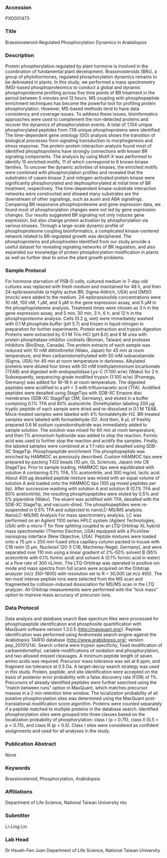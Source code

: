 ### Accession
PXD001473

### Title
Brassinosteroid-Regulated Phosphorylation Dynamics in Arabidopsis

### Description
Protein phosphorylation regulated by plant hormone is involved in the coordination of fundamental plant development. Brassinosteroids (BRs), a group of phytohormones, regulated phosphorylation dynamics remains to be delineated in plants. In this study, we performed a mass spectrometry (MS)-based phosphoproteomics to conduct a global and dynamic phosphoproteome profiling across five time points of BR treatment in the period between 5 minutes and 12 hours. MS coupling with phosphopeptide enrichment techniques has become the powerful tool for profiling protein phosphorylation. However, MS-based methods tend to have data consistency and coverage issues. To address these issues, bioinformatics approaches were used to complement the non-detected proteins and recover the dynamics of phosphorylation events. A total of 1,104 unique phosphorylated peptides from 739 unique phosphoproteins were identified. The time-dependent gene ontology (GO) analysis shows the transition of biological processes from signaling transduction to morphogenesis and stress response. The protein-protein interaction analysis found most of identified phosphoproteins have strongly connections with known BR signaling components. The analysis by using Motif-X was performed to identify 15 enriched motifs, 11 of which correspond to 6 known kinase families. To uncover the dynamic activities of kinases, the enriched motifs were combined with phosphorylation profiles and revealed that the substrates of casein kinase 2 and mitogen-activated protein kinase were significantly phosphorylated and dephosphorylated at initial time of BR treatment, respectively. The time-dependent kinase-substrate interaction networks were constructed and showed many substrates are the downstream of other signalings, such as auxin and ABA signalings. Comparing BR responsive phosphoproteome and gene expression data, we found most of phosphorylation changes were not led by gene expression changes. Our results suggested BR signaling not only induces gene expression, but also change protein activation by phosphorylation via various kinases.  Through a large-scale dynamic profile of phosphoproteome coupling bioinformatics, a complicated kinase-centered network related to BR-regulated growth was deciphered. The phosphoproteins and phosphosites identified from our study provide a useful dataset for revealing signaling networks of BR regulation, and also expanded our knowledge of protein phosphorylation modification in plants as well as further deal to solve the plant growth problems.

### Sample Protocol
For hormone starvation of PSB-D cells, cultured medium in 7-day-old cultures was replaced with fresh medium and maintained for 48 h, and then 24-epibrassinolide (a highly active BR; Sigma-Aldrich, USA) and DMSO (mock) were added to the medium. 24-epibrassinolide concentrations were 10 nM, 100 nM, 1 μM, and 5 μM in the gene expression assay, and 5 μM in the phosphoproteome analysis. Treatment times were chosen as 3 h in the gene expression assay, and 5 min, 30 min, 3 h, 6 h, and 12 h in the phosphoproteome analysis. Cells (0.2 g, wet) were immediately washed with 0.1 M phosphate buffer (pH 5.7) and frozen in liquid nitrogen in preparation for further experiments. Protein extraction and trypsin digestion Proteins were extracted by 0.1 M Tris-HCl (pH 8.0) and 8 M urea with protein phosphatase inhibitor cocktails (Bioman, Taiwan) and protease inhibitors (BioShop, Canada). The protein extracts of each sample was reduced with 10 mM dithiothreitol (Wako, Japan) for 45 min at room temperature, and then carbamidomethylated with 50 mM iodoacetamide (Sigma, USA) for 45 min at room temperature in darkness. Alkylated proteins were diluted four times with 50 mM triethylammonium bicarbonate (TEAB) and digested with endopeptidase Lys-C (1:100 w/w) (Wako) for 2 h. Subsequently, sequencing-grade modified trypsin (1:100 w/w) (Promega, Germany) was added for 16–18 h at room temperature. The digested peptides were acidified to a pH < 3 with trifluoroacetic acid (TFA). Acidified peptides were desalted using StageTips with SDB-XC Empore  disc  membranes  (SDB-XC StageTip)  (3M, Germany), and eluted in a buffer containing 0.1%  TFA and 80% acetonitrile. Dimethylation labeling 200 μg tryptic peptide of each sample were dried and re-dissolved in 0.1 M TEAB. Mock-treated samples were labeled with 4% formaldehyde-H2. BR-treated samples were labeled with formaldehyde-D2. And then, 6 μL of freshly prepared 0.6 M sodium cyanoborohydride was immediately added to sample solution. The solution was mixed for 60 min at room temperature, and then 1% ammonium hydroxide was added to stop the reaction. Formic acid was used to further stop the reaction and acidify the samples. Finally, the labeled samples were combined at a 1:1 ratio and desalted using SDB-XC StageTip. Phosphopeptide enrichment The phosphopeptide was enriched by HAMMOC as previously described. Custom HAMMOC tips were prepared by packing TiO2 beads (10 μm, GL Sciences, Japan) into C8 StageTips. Prior to sample loading, HAMMOC tips were equilibrated with solution A containing 0.1% TFA, 5% acetonitrile, and 300 mg/mL lactic acid. About 400 µg desalted peptide mixture was mixed with an equal volume of solution A and loaded onto the HAMMOC tips (100 µg mixed peptides per tip). After successive washing with solution A and solution B (0.1% TFA and 80% acetonitrile), the resulting phosphopeptides were eluted by 0.5% and 5% piperidine (Wako). The eluent was acidified with TFA, desalted with the SDB-XC StageTip, and vacuum-dried. The phosphopeptides were re-suspended in 0.5% TFA and subjected to nanoLC-MS/MS analysis. NanoLC-MS/MS Analysis For mass spectrometry analysis, LC was performed on an Agilent 1100 series HPLC system (Agilent Technologies, USA) with a micro-T for flow splitting coupled to an LTQ-Orbitrap XL hybrid mass spectrometer (Thermo Electron, USA) equipped with a PicoView nanospray interface (New Objective, USA). Peptide mixtures were loaded onto a 75 μm × 250 mm fused silica capillary column packed in-house with C18 resin (5 μm, Nucleosil 120-5 C18; Macherey-Nagel, Germany), and were separated over 110 min using a linear gradient of 2%–50% solvent B (95% acetonitrile with 0.1% formic acid) and solvent A (0.1% formic acid in water) at a flow rate of 300 nL/min. The LTQ-Orbitrap was operated in positive ion mode and mass spectra from full scans were acquired on the Orbitrap analyzer (m/z 350–1600) with resolution set to R = 30,000 (at m/z 400). The ten most intense peptide ions were selected from the MS scan and fragmented by collision-induced dissociation for MS/MS scan in the LTQ analyzer. All Orbitrap measurements were performed with the “lock mass” option to improve mass accuracy of precursor ions.

### Data Protocol
Data analysis and database search Raw spectrum files were processed for phosphopeptide identification and phosphosite quantification with MaxQuant software version 1.3.0.5 (http://maxquant.org/). Peptide identification was performed using Andromeda search engine against the Arabidopsis TAIR10 database (http://www.arabidopsis.org/; version pep_20101214). Search criteria were trypsin specificity, fixed modification of carbamidomethyl, variable modifications of oxidation and phosphorylation, and two allowed missed cleavages. A minimum peptide length of seven amino acids was required. Precursor mass tolerance was set at 6 ppm, and fragment ion tolerance at 0.5 Da. A target-decoy search strategy was used in this study. Protein, peptide, and site identification were accepted on the basis of posterior error probability with a false discovery rate (FDR) of 1%. Precursors of already identified peptides were further searched using the “match between runs” option in MaxQuant, which matches precursor masses in a 2 min retention time window. The localization probability of all putative phosphorylation sites was determined using the MaxQuant post-translational modification score algorithm. Proteins were counted separately if a peptide matched to multiple proteins in the database search. Identified phosphorylation sites were grouped into three classes based on the localization probability of phosphorylation: class I (p > 0.75), class II (0.5 < p < 0.75), and class III (p < 0.5). Class I sites were considered as conﬁdent assignments and used for all analyses in the study.

### Publication Abstract
None

### Keywords
Brassinosteroid, Phosphorylation, Arabidopsis

### Affiliations
Department of Life Science, National Taiwan University
ntu

### Submitter
Li-Ling Lin

### Lab Head
Dr Hsueh-Fen Juan
Department of Life Science, National Taiwan University


